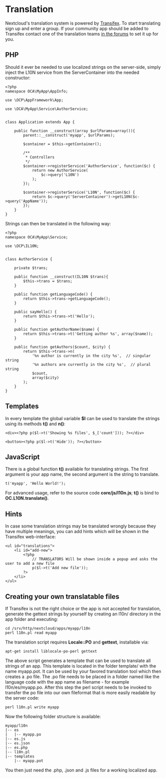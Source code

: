Translation
===========

Nextcloud's translation system is powered by
[Transifex](https://www.transifex.com/nextcloud/). To start translating
sign up and enter a group. If your community app should be added to
Transifex contact one of the translation teams [in the
forums](https://help.nextcloud.com/c/translations) to set it up for you.

PHP
---

Should it ever be needed to use localized strings on the server-side,
simply inject the L10N service from the ServerContainer into the needed
constructor:

``` {.sourceCode .php}
<?php
namespace OCA\MyApp\AppInfo;

use \OCP\AppFramework\App;

use \OCA\MyApp\Service\AuthorService;


class Application extends App {

    public function __construct(array $urlParams=array()){
        parent::__construct('myapp', $urlParams);

        $container = $this->getContainer();

        /**
         * Controllers
         */
        $container->registerService('AuthorService', function($c) {
            return new AuthorService(
                $c->query('L10N')
            );
        });

        $container->registerService('L10N', function($c) {
            return $c->query('ServerContainer')->getL10N($c->query('AppName'));
        });
    }
}
```

Strings can then be translated in the following way:

``` {.sourceCode .php}
<?php
namespace OCA\MyApp\Service;

use \OCP\IL10N;


class AuthorService {

    private $trans;

    public function __construct(IL10N $trans){
        $this->trans = $trans;
    }

    public function getLanguageCode() {
        return $this->trans->getLanguageCode();
    }

    public sayHello() {
        return $this->trans->t('Hello');
    }

    public function getAuthorName($name) {
        return $this->trans->t('Getting author %s', array($name));
    }

    public function getAuthors($count, $city) {
        return $this->trans->n(
            '%n author is currently in the city %s',  // singular string
            '%n authors are currently in the city %s',  // plural string
            $count,
            array($city)
        );
    }
}
```

Templates
---------

In every template the global variable **\$l** can be used to translate
the strings using its methods **t()** and **n()**:

``` {.sourceCode .php}
<div><?php p($l->t('Showing %s files', $_['count'])); ?></div>

<button><?php p($l->t('Hide')); ?></button>
```

JavaScript
----------

There is a global function **t()** available for translating strings.
The first argument is your app name, the second argument is the string
to translate.

``` {.sourceCode .js}
t('myapp', 'Hello World!');
```

For advanced usage, refer to the source code **core/js/l10n.js**;
**t()** is bind to **OC.L10N.translate()**.

Hints
-----

In case some translation strings may be translated wrongly because they
have multiple meanings, you can add hints which will be shown in the
Transifex web-interface:

``` {.sourceCode .php}
<ul id="translations">
    <li id="add-new">
        <?php
            // TRANSLATORS Will be shown inside a popup and asks the user to add a new file
            p($l->t('Add new file'));
        ?>
    </li>
</ul>
```

Creating your own translatable files
------------------------------------

If Transifex is not the right choice or the app is not accepted for
translation, generate the gettext strings by yourself by creating an
l10n/ directory in the app folder and executing:

    cd /srv/http/nextcloud/apps/myapp/l10n
    perl l10n.pl read myapp

The translation script requires **Locale::PO** and **gettext**,
installable via:

    apt-get install liblocale-po-perl gettext

The above script generates a template that can be used to translate all
strings of an app. This template is located in the folder template/ with
the name myapp.pot. It can be used by your favored translation tool
which then creates a .po file. The .po file needs to be placed in a
folder named like the language code with the app name as filename - for
example l10n/es/myapp.po. After this step the perl script needs to be
invoked to transfer the po file into our own fileformat that is more
easily readable by the server code:

    perl l10n.pl write myapp

Now the following folder structure is available:

    myapp/l10n
    |-- es
    |   |-- myapp.po
    |-- es.js
    |-- es.json
    |-- es.php
    |-- l10n.pl
    |-- templates
        |-- myapp.pot

You then just need the .php, .json and .js files for a working localized
app.
